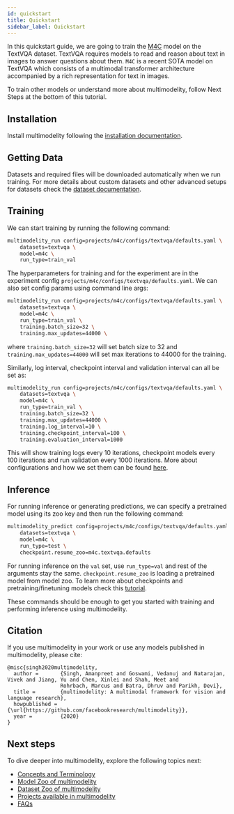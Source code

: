 ```yaml
---
id: quickstart
title: Quickstart
sidebar_label: Quickstart
---
```


In this quickstart guide, we are going to train the [M4C](https://github.com/facebookresearch/multimodelity/tree/master/projects/m4c) model on the TextVQA dataset. TextVQA requires models to read and reason about text in images to answer questions about them. `M4C` is a recent SOTA model on TextVQA which consists of a multimodal transformer architecture accompanied by a rich representation for text in images.

To train other models or understand more about multimodelity, follow Next Steps at the bottom of this tutorial.

## Installation

Install multimodelity following the [installation documentation](https://multimodelity.sh/docs/getting_started/installation).

## Getting Data

Datasets and required files will be downloaded automatically when we run training. For more details about custom datasets and other advanced setups for datasets check the [dataset documentation](https://multimodelity.sh/docs/tutorials/dataset).

## Training

We can start training by running the following command:

```bash
multimodelity_run config=projects/m4c/configs/textvqa/defaults.yaml \
    datasets=textvqa \
    model=m4c \
    run_type=train_val
```

The hyperparameters for training and for the experiment are in the experiment config `projects/m4c/configs/textvqa/defaults.yaml`. We can also set config params using command line args:

```bash
multimodelity_run config=projects/m4c/configs/textvqa/defaults.yaml \
    datasets=textvqa \
    model=m4c \
    run_type=train_val \
    training.batch_size=32 \
    training.max_updates=44000 \
```

where `training.batch_size=32` will set batch size to 32 and `training.max_updates=44000` will set max iterations to 44000 for the training.

Similarly, log interval, checkpoint interval and validation interval can all be set as:

```bash
multimodelity_run config=projects/m4c/configs/textvqa/defaults.yaml \
    datasets=textvqa \
    model=m4c \
    run_type=train_val \
    training.batch_size=32 \
    training.max_updates=44000 \
    training.log_interval=10 \
    training.checkpoint_interval=100 \
    training.evaluation_interval=1000
```

This will show training logs every 10 iterations, checkpoint models every 100 iterations and run validation every 1000 iterations. More about configurations and how we set them can be found [here](https://multimodelity.sh/docs/notes/configuration).

## Inference

For running inference or generating predictions, we can specify a pretrained model using its zoo key and then run the following command:

```bash
multimodelity_predict config=projects/m4c/configs/textvqa/defaults.yaml \
    datasets=textvqa \
    model=m4c \
    run_type=test \
    checkpoint.resume_zoo=m4c.textvqa.defaults
```

For running inference on the `val` set, use `run_type=val` and rest of the arguments stay the same. `checkpoint.resume_zoo` is loading a pretrained model from model zoo. To learn more about checkpoints and pretraining/finetuning models check this [tutorial](https://multimodelity.sh/docs/tutorials/checkpointing).

These commands should be enough to get you started with training and performing inference using multimodelity.

## Citation

If you use multimodelity in your work or use any models published in multimodelity, please cite:

```text
@misc{singh2020multimodelity,
  author =       {Singh, Amanpreet and Goswami, Vedanuj and Natarajan, Vivek and Jiang, Yu and Chen, Xinlei and Shah, Meet and
                 Rohrbach, Marcus and Batra, Dhruv and Parikh, Devi},
  title =        {multimodelity: A multimodal framework for vision and language research},
  howpublished = {\url{https://github.com/facebookresearch/multimodelity}},
  year =         {2020}
}
```

## Next steps

To dive deeper into multimodelity, explore the following topics next:

- [Concepts and Terminology](https://multimodelity.sh/docs/notes/concepts)
- [Model Zoo of multimodelity](https://multimodelity.sh/docs/notes/model_zoo)
- [Dataset Zoo of multimodelity](https://multimodelity.sh/docs/notes/dataset_zoo)
- [Projects available in multimodelity](https://multimodelity.sh/docs/notes/projects)
- [FAQs](https://multimodelity.sh/docs/getting_started/faqs)
